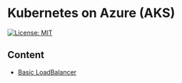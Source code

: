 # Kubernetes on Azure (AKS)
[![License: MIT](https://img.shields.io/badge/License-MIT-yellow.svg)](https://opensource.org/licenses/MIT)

## Content
* [Basic LoadBalancer](Basic_LoadBalancer/README.md)